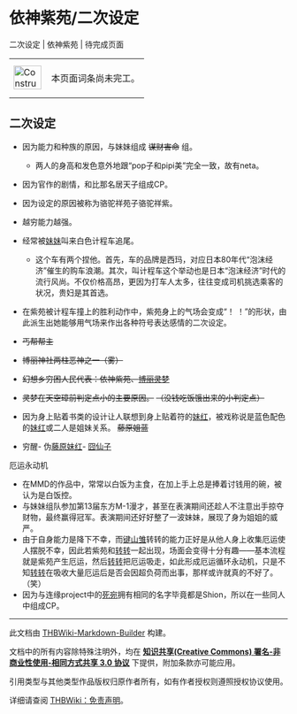 # 依神紫苑/二次设定

<!-- source html: G:\repos\THBWiki-Markdown-Builder\THBWikiMarkdown\Temp\main\0\0d\ns0%3A%E4%BE%9D%E7%A5%9E%E7%B4%AB%E8%8B%91%2F%E4%BA%8C%E6%AC%A1%E8%AE%BE%E5%AE%9A.html -->

二次设定 | 依神紫苑 | 待完成页面

<center>

<table>
<tbody><tr>
<td class="mbox-image"><div style="width: 52px;">
  <a href="./文件-ConstructionClock.png.md" class="image"><img alt="ConstructionClock.png" src="https://upload.thwiki.cc/thumb/f/f1/ConstructionClock.png/50px-ConstructionClock.png" decoding="async" loading="lazy" width="50" height="43" srcset="https://upload.thwiki.cc/thumb/f/f1/ConstructionClock.png/75px-ConstructionClock.png 1.5x, https://upload.thwiki.cc/thumb/f/f1/ConstructionClock.png/100px-ConstructionClock.png 2x" data-file-width="689" data-file-height="587"></a></div></td>
<td class="mbox-text" style=""><br>本页面词条尚未完工。<br><br></td>
</tr>
</tbody></table>


</center>

## 二次设定
- 因为能力和种族的原因，与妹妹组成 ~~谋财害命~~ 组。
  - 两人的身高和发色意外地跟“pop子和pipi美”完全一致，故有neta。

- 因为官作的剧情，和比那名居天子组成CP。
- 因为设定的原因被称为骆驼祥苑子骆驼祥紫。
- 越穷能力越强。
- 经常被[妹妹](./依神女苑.md)叫来白色计程车追尾。
  - 这个车有两个捏他。首先，车的品牌是西玛，对应日本80年代“泡沫经济”催生的购车浪潮。其次，叫计程车这个举动也是日本“泡沫经济”时代的流行风尚。不仅价格高昂，更因为打车人太多，往往变成司机挑选乘客的状况，贵妇是其首选。

- 在紫苑被计程车撞上的胜利动作中，紫苑身上的气场会变成“！ ！”的形状，由此派生出她能够用气场来作出各种符号表达感情的二次设定。
-  ~~丐帮帮主~~ 
-  ~~博丽神社两柱恶神之一（雾）~~ 
-  ~~幻想乡穷困人民代表：依神紫苑、[博丽灵梦](./博丽灵梦.md)~~ 
  -  ~~灵梦在天空璋前判定点小的主要原因。~~  ~~（没钱吃饭饿出来的小判定点）~~ 

- 因为身上贴着书类的设计让人联想到身上贴着符的[妹红](./妹红.md)，被戏称说是蓝色配色的[妹红](./妹红.md)或二人是姐妹关系。 ~~藤原姐蓝~~ 

- [](./文件-穷醒.jpg.md)穷醒- [](./文件-藤原姐蓝.jpg.md)伪[藤原妹红](./藤原妹红.md)- [](./文件-囧苑.jpg.md)[囧仙子](./囧仙子.md)

[](./文件-呃呃永动机.jpg.md)  [](./文件-呃呃永动机.jpg.md)厄运永动机
- 在MMD的作品中，常常以白饭为主食，在加上手上总是捧着讨钱用的碗，被认为是白饭控。
- 与妹妹组队参加第13届东方M-1漫才，甚至在表演期间还趁人不注意出手掠夺财物，最终赢得冠军。表演期间还好好整了一波妹妹，展现了身为姐姐的威严。
- 由于自身能力是降下不幸，而[键山雏](./键山雏.md)转转的能力正好是从他人身上收集厄运使人摆脱不幸，因此若紫苑和[转转](./键山雏.md)一起出现，场面会变得十分有趣——基本流程就是紫苑产生厄运，然后[转转](./键山雏.md)把厄运吸走，如此形成厄运循环永动机，只是不知[转转](./键山雏.md)在吸收大量厄运后是否会因超负荷而出事，那样或许就真的不好了。（笑）
- 因为与连缘project中的[死宛](./死宛.md)拥有相同的名字毕竟都是Shion，所以在一些同人中组成CP。





---

此文档由 [THBWiki-Markdown-Builder](https://github.com/Delsin-Yu/THBWiki-Markdown-Builder) 构建。

文档中的所有内容除特殊注明外，均在 [**知识共享(Creative Commons) 署名-非商业性使用-相同方式共享 3.0 协议**](https://creativecommons.org/licenses/by-sa/3.0/deed.zh-hans) 下提供，附加条款亦可能应用。

引用类型与其他类型作品版权归原作者所有，如有作者授权则遵照授权协议使用。

详细请查阅 [THBWiki：免责声明](https://thbwiki.cc/THBWiki:%E5%85%8D%E8%B4%A3%E5%A3%B0%E6%98%8E)。

